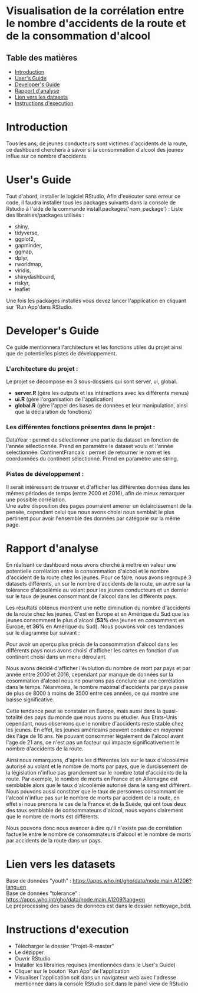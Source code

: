 # Visualisation de la corrélation entre le nombre d'accidents de la route et de la consommation d'alcool

## Table des matières

 - [Introduction](#Introduction)
 - [User's Guide](#users-Guide)
 - [Developer's Guide](#developers-Guide)
 - [Rapport d'analyse](#rapport-danalyse)
 - [Lien vers les datasets](#lien-vers-les-datasets)
 - [Instructions d'execution](#instructions-dexecution)





# Introduction
Tous les ans, de jeunes conducteurs sont victimes d'accidents de la route, ce dashboard cherchera à savoir si la consommation d'alcool des jeunes influe sur ce nombre d'accidents.



# User's Guide
Tout d'abord, installer le logiciel RStudio,
Afin d'exécuter sans erreur ce code, il faudra installer tous les packages suivants dans la console de Rstudio à l'aide de la commande install.packages('nom_package') :
Liste des librairies/packages utilisés :
- shiny,
- tidyverse,
- ggplot2,
- gapminder,
- ggmap,
- dplyr,
- rworldmap,
- viridis,
- shinydashboard,
- riskyr,
- leaflet

Une fois les packages installés vous devez lancer l'application en cliquant sur 'Run App'dans RStudio.




# Developer's Guide
Ce guide mentionnera l'architecture et les fonctions utiles du projet ainsi que de potentielles pistes de développement.

### L'architecture du projet :
Le projet se décompose en 3 sous-dossiers qui sont server, ui, global.
- **server.R** (gère les outputs et les intéractions avec les différents menus)
- **ui.R** (gère l'organisation de l'application)
- **global.R** (gère l'appel des bases de données et leur manipulation, ainsi que la déclaration de fonctions)

### Les différentes fonctions présentes dans le projet :
DataYear : permet de sélectionner une partie du dataset en fonction de l'année sélectionnée. Prend en paramètre le dataset voulu et l'année selectionnée.
ContinentFrancais : permet de retourner le nom et les coordonnées du continent sélectionné. Prend en paramètre une string.



### Pistes de développement :

Il serait intéressant de trouver et d'afficher les différentes données dans les mêmes périodes de temps (entre 2000 et 2016), afin de mieux remarquer une possible corrélation.<br>
Une autre disposition des pages pourraient amener un éclaircissement de la pensée, cependant celui que nous avons choisi nous semblait le plus pertinent pour avoir l'ensemble des données par catégorie sur la même page.

# Rapport d'analyse
En réalisant ce dashboard nous avons cherché à mettre en valeur une potentielle corrélation entre la consommation d'alcool et le nombre d'accident de la route chez les jeunes.
Pour ce faire, nous avons regroupé 3 datasets différents, un sur le nombre d'accidents de la route, un autre sur la tolérance d'alcoolémie au volant pour les jeunes conducteurs et un dernier sur le taux de jeunes consommant de l'alcool dans les différents pays.

Les résultats obtenus montrent une nette diminution du nombre d'accidents de la route chez les jeunes.
C'est en Europe et en Amérique du Sud que les jeunes consomment le plus d'alcool (**53%** des jeunes en consomment en Europe, et **36%** en Amérique du Sud).
Nous pouvons voir ces tendances sur le diagramme bar suivant :


Pour avoir un aperçu plus précis de la consommation d'alcool dans les différents pays nous avons choisi d'afficher les cartes en fonction d'un continent choisi dans un menu déroulant.


Nous avons décidé d'afficher l'évolution du nombre de mort par pays et par année entre 2000 et 2016, cependant par manque de données sur la cosommation d'alcool nous ne pourrons pas conclure sur une corrélation dans le temps. Néanmoins, le nombre maximal d'accidents par pays passe de plus de 8000 à moins de 3500 entre ces années, ce qui montre une baisse significative.

Cette tendance peut se constater en Europe, mais aussi dans la quasi-totalité des pays du monde que nous avons pu étudier.
Aux Etats-Unis cependant, nous observons que le nombre d'accidents reste stable chez les jeunes. En effet, les jeunes américains peuvent conduire en moyenne dès l'âge de 16 ans. Ne pouvant consommer légalement de l'alcool avant l'age de 21 ans, ce n'est pas un facteur qui impacte significativement le nombre d'accidents de la route.

Ainsi nous remarquons, d'après les différentes lois sur le taux d'alcoolémie autorisé au volant et le nombre de morts par pays, que le durcissement de la législation n'influe pas grandement sur le nombre total d'accidents de la route. Par exemple, le nombre de morts en France et en Allemagne est semblable alors que le taux d'alcoolémie autorisé dans le sang est différent.
Nous pouvons aussi constater que le taux de personnes consommant de l'alcool n'influe pas sur le nombre de morts par accident de la route, en effet si nous prenons le cas de la France et de la Suède, qui ont tous deux des taux semblable de consommateurs d'alcool, nous voyons clairement que le nombre de morts est différents.

Nous pouvons donc nous avancer à dire qu'il n'existe pas de corrélation factuelle entre le nombre de consommateurs d'alcool et le nombre de morts par accidents de la route dans un pays.





# Lien vers les datasets
Base de données "youth" : https://apps.who.int/gho/data/node.main.A1206?lang=en <br>
Base de données "tolerance" : https://apps.who.int/gho/data/node.main.A1209?lang=en <br>
Le préprocessing des bases de données est dans le dossier nettoyage_bdd.




# Instructions d'execution

- Télécharger le dossier "Projet-R-master"
- Le dézipper
- Ouvrir RStudio
- Installer les librairies requises (mentionnées dans le User's Guide)
- Cliquer sur le bouton 'Run App' de l'application
- Visualiser l'application soit dans un navigateur web avec l'adresse mentionnée dans la console RStudio soit dans le panel view de RStudio
